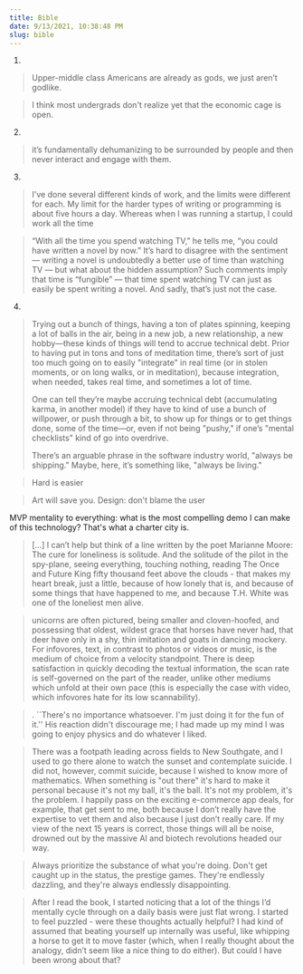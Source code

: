 ```yaml
---
title: Bible
date: 9/13/2021, 10:38:48 PM
slug: bible
---
```

1.
> Upper-middle class Americans are already as gods, we just aren’t godlike.

> I think most undergrads don't realize yet that the economic cage is open.
2.
> it’s fundamentally dehumanizing to be surrounded by people and then never interact and engage with them.
3.
> I've done several different kinds of work, and the limits were different for each. My limit for the harder types of writing or programming is about five hours a day. Whereas when I was running a startup, I could work all the time

> “With all the time you spend watching TV,” he tells me, “you could have written a novel by now.” It’s hard to disagree with the sentiment — writing a novel is undoubtedly a better use of time than watching TV — but what about the hidden assumption? Such comments imply that time is “fungible” — that time spent watching TV can just as easily be spent writing a novel. And sadly, that’s just not the case.
4.

> Trying out a bunch of things, having a ton of plates spinning, keeping a lot of balls in the air, being in a new job, a new relationship, a new hobby—these kinds of things will tend to accrue technical debt. Prior to having put in tons and tons of meditation time, there’s sort of just too much going on to easily "integrate" in real time (or in stolen moments, or on long walks, or in meditation), because integration, when needed, takes real time, and sometimes a lot of time.  
>
> One can tell they’re maybe accruing technical debt (accumulating karma, in another model) if they have to kind of use a bunch of willpower, or push through a bit, to show up for things or to get things done, some of the time—or, even if not being "pushy," if one’s "mental checklists" kind of go into overdrive. 
> 
> There’s an arguable phrase in the software industry world, "always be shipping." Maybe, here, it’s something like, "always be living."

> Hard is easier

> Art will save you.
> Design: don't blame the user

MVP mentality to everything: what is the most compelling demo I can make of this technology?
That's what a charter city is.

> […] I can’t help but think of a line written by the poet Marianne Moore: The cure for loneliness is solitude. And the solitude of the pilot in the spy-plane, seeing everything, touching nothing, reading The Once and Future King fifty thousand feet above the clouds - that makes my heart break, just a little, because of how lonely that is, and because of some things that have happened to me, and because T.H. White was one of the loneliest men alive.

> unicorns are often pictured, being smaller and cloven-hoofed, and possessing that oldest, wildest grace that horses have never had, that deer have only in a shy, thin imitation and goats in dancing mockery.
> For infovores, text, in contrast to photos or videos or music, is the medium of choice from a velocity standpoint. There is deep satisfaction in quickly decoding the textual information, the scan rate is self-governed on the part of the reader, unlike other mediums which unfold at their own pace (this is especially the case with video, which infovores hate for its low scannability).

> . ``There's no importance whatsoever. I'm just doing it for the fun of it.'' His reaction didn't discourage me; I had made up my mind I was going to enjoy physics and do whatever I liked.

> There was a footpath leading across fields to New Southgate, and I used to go there alone to watch the sunset and contemplate suicide. I did not, however, commit suicide, because I wished to know more of mathematics.
> When something is "out there" it's hard to make it personal because it's not my ball, it's the ball. It's not my problem, it's the problem.
> I happily pass on the exciting e-commerce app deals, for example, that get sent to me, both because I don’t really have the expertise to vet them and also because I just don’t really care. If my view of the next 15 years is correct, those things will all be noise, drowned out by the massive AI and biotech revolutions headed our way.

> Always prioritize the substance of what you're doing. Don't get caught up in the status, the prestige games. They're endlessly dazzling, and they're always endlessly disappointing.

> After I read the book, I started noticing that a lot of the things I’d mentally cycle through on a daily basis were just flat wrong. I started to feel puzzled - were these thoughts actually helpful? I had kind of assumed that beating yourself up internally was useful, like whipping a horse to get it to move faster (which, when I really thought about the analogy, didn’t seem like a nice thing to do either). But could I have been wrong about that? 
